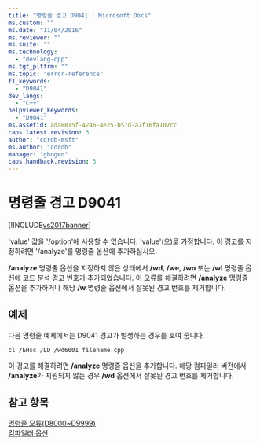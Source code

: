```yaml
---
title: "명령줄 경고 D9041 | Microsoft Docs"
ms.custom: ""
ms.date: "11/04/2016"
ms.reviewer: ""
ms.suite: ""
ms.technology: 
  - "devlang-cpp"
ms.tgt_pltfrm: ""
ms.topic: "error-reference"
f1_keywords: 
  - "D9041"
dev_langs: 
  - "C++"
helpviewer_keywords: 
  - "D9041"
ms.assetid: ada8815f-4246-4e25-b57d-a7f16fa107cc
caps.latest.revision: 3
author: "corob-msft"
ms.author: "corob"
manager: "ghogen"
caps.handback.revision: 3
---
```

# 명령줄 경고 D9041
[!INCLUDE[vs2017banner](../../assembler/inline/includes/vs2017banner.md)]

'value' 값을 '\/option'에 사용할 수 없습니다. 'value'\(으\)로 가정합니다. 이 경고를 지정하려면 '\/analyze'를 명령줄 옵션에 추가하십시오.  
  
 **\/analyze** 명령줄 옵션을 지정하지 않은 상태에서 **\/wd**, **\/we**, **\/wo** 또는 **\/wl** 명령줄 옵션에 코드 분석 경고 번호가 추가되었습니다.  이 오류를 해결하려면 **\/analyze** 명령줄 옵션을 추가하거나 해당 **\/w** 명령줄 옵션에서 잘못된 경고 번호를 제거합니다.  
  
## 예제  
 다음 명령줄 예제에서는 D9041 경고가 발생하는 경우를 보여 줍니다.  
  
```  
cl /EHsc /LD /wd6001 filename.cpp  
```  
  
 이 경고를 해결하려면 **\/analyze** 명령줄 옵션을 추가합니다.  해당 컴파일러 버전에서 **\/analyze**가 지원되지 않는 경우 **\/wd** 옵션에서 잘못된 경고 번호를 제거합니다.  
  
## 참고 항목  
 [명령줄 오류\(D8000~D9999\)](../../error-messages/tool-errors/command-line-errors-d8000-through-d9999.md)   
 [컴파일러 옵션](../../build/reference/compiler-options.md)